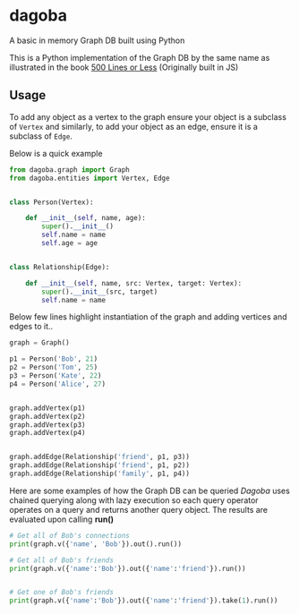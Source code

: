 # dagoba
A basic in memory Graph DB built using Python   

This is a Python implementation of the Graph DB by the same name as illustrated in the book [500 Lines or Less](https://github.com/aosabook/500lines) (Originally built in JS)

## Usage

To add any object as a vertex to the graph ensure your object is a subclass of `Vertex` and similarly, to add your object as an edge, ensure it is a subclass of `Edge`.

Below is a quick example

```python
from dagoba.graph import Graph
from dagoba.entities import Vertex, Edge


class Person(Vertex):

    def __init__(self, name, age):
        super().__init__()
        self.name = name
        self.age = age


class Relationship(Edge):

    def __init__(self, name, src: Vertex, target: Vertex):
        super().__init__(src, target)
        self.name = name
```

Below few lines highlight instantiation of the graph and adding vertices and edges to it..

```python
graph = Graph()

p1 = Person('Bob', 21)
p2 = Person('Tom', 25)
p3 = Person('Kate', 22)
p4 = Person('Alice', 27)


graph.addVertex(p1)
graph.addVertex(p2)
graph.addVertex(p3)
graph.addVertex(p4)


graph.addEdge(Relationship('friend', p1, p3))
graph.addEdge(Relationship('friend', p1, p2))
graph.addEdge(Relationship('family', p1, p4))
```

Here are some examples of how the Graph DB can be queried
*Dagoba* uses chained querying along with lazy execution so each query operator operates on a query and returns another query object. 
The results are evaluated upon calling **run()**

```python
# Get all of Bob's connections
print(graph.v({'name', 'Bob'}).out().run())

# Get all of Bob's friends
print(graph.v({'name':'Bob'}).out({'name':'friend'}).run())


# Get one of Bob's friends
print(graph.v({'name':'Bob'}).out({'name':'friend'}).take(1).run())

```
